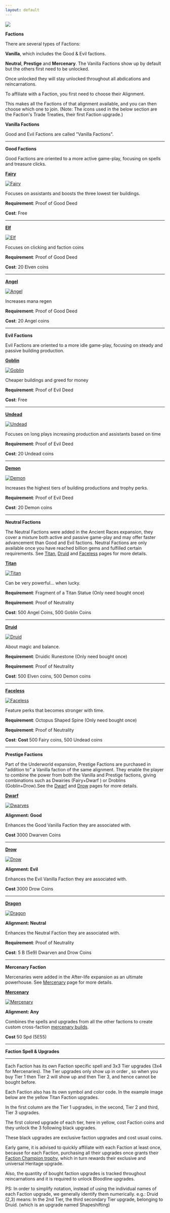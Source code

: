 ```yaml
---
layout: default
---
```

<img src="/realm/img/picks/FactionGrid.png" usemap="#FactionGrid-map">
<map name="FactionGrid-map">
    <area target="_self" research="Fairy" href="/realm/FairyFaction" coords="6,8,58,59" shape="rect">
    <area target="_self" research="Elf" href="/realm/ElfFaction" coords="66,7,115,59" shape="rect">
    <area target="_self" research="Angel" href="/realm/AngelFaction" coords="124,10,173,59" shape="rect">
    <area target="_self" research="Goblin" href="/realm/GoblinFaction" coords="180,8,232,59" shape="rect">
    <area target="_self" research="Undead" href="/realm/UndeadFaction" coords="241,10,290,59" shape="rect">
    <area target="_self" research="Demon" href="/realm/DemonFaction" coords="298,10,348,59" shape="rect">
    <area target="_self" research="Titan" href="/realm/TitanFaction" coords="6,72,57,121" shape="rect">
    <area target="_self" research="Druid" href="/realm/DruidFaction" coords="66,71,117,122" shape="rect">
    <area target="_self" research="Faceless" href="/realm/FacelessFaction" coords="124,71,175,122" shape="rect">
    <area target="_self" research="Dwarf" href="/realm/DwarfFaction" coords="182,71,231,122" shape="rect">
    <area target="_self" research="Drow" href="/realm/DrowFaction" coords="239,72,290,121" shape="rect">
    <area target="_self" research="Dragon" href="/realm/DragonFaction" coords="297,70,348,123" shape="rect">
    <area target="_self" research="Mercenary" href="/realm/MercenaryFaction" coords="6,135,57,187" shape="rect">
</map>

**Factions**

There are several types of Factions:

**Vanilla**, which includes the Good & Evil factions.

**Neutral**, **Prestige** and **Mercenary**. The Vanilla Factions show up by default but the others first need to be unlocked.

Once unlocked they will stay unlocked throughout all abdications and reincarnations.

To affiliate with a Faction, you first need to choose their Alignment.

This makes all the Factions of that alignment available, and you can then choose which one to join. (Note: The icons used in the below section are the Faction's Trade Treaties, their first Faction upgrade.)

**Vanilla Factions**

Good and Evil Factions are called "Vanilla Factions".

---

**Good Factions**

Good Factions are oriented to a more active game-play, focusing on spells and treasure clicks.

**[Fairy](/realm/FairyFaction)**

[![Fairy](/realm/img/picks/Fairy.png "Fairy")](/realm/FairyFaction)

Focuses on assistants and boosts the three lowest tier buildings.

**Requirement**: Proof of Good Deed

**Cost**: Free

---

**[Elf](/realm/ElfFaction)**

[![Elf](/realm/img/picks/Elf.png "Elf")](/realm/ElfFaction)

Focuses on clicking and faction coins

**Requirement**: Proof of Good Deed

**Cost**: 20 Elven coins

---

**[Angel](/realm/AngelFaction)**

[![Angel](/realm/img/picks/Angel.png "Angel")](/realm/AngelFaction)

Increases mana regen

**Requirement**: Proof of Good Deed

**Cost**: 20 Angel coins

---

**Evil Factions**

Evil Factions are oriented to a more idle game-play, focusing on steady and passive building production.

**[Goblin](/realm/GoblinFaction)**

[![Goblin](/realm/img/picks/Goblin.png "Goblin")](/realm/GoblinFaction)

Cheaper buildings and greed for money

**Requirement**: Proof of Evil Deed

**Cost**: Free

---

**[Undead](/realm/UndeadFaction)**

[![Undead](/realm/img/picks/Undead.png "Undead")](/realm/UndeadFaction)

Focuses on long plays increasing production and assistants based on time

**Requirement**: Proof of Evil Deed

**Cost**: 20 Undead coins

---

**[Demon](/realm/DemonFaction)**

[![Demon](/realm/img/picks/Demon.png "Demon")](/realm/DemonFaction)

Increases the highest tiers of building productions and trophy perks.

**Requirement**: Proof of Evil Deed

**Cost**: 20 Demon coins

---

**Neutral Factions**

The Neutral Factions were added in the Ancient Races expansion, they cover a mixture both active and passive game-play and may offer faster advancement than Good and Evil factions. Neutral Factions are only available once you have reached billion gems and fulfilled certain requirements. See [Titan](/realm/TitanFaction), [Druid](/realm/DruidFaction) and [Faceless](/realm/FacelessFaction) pages for more details.

**[Titan](/realm/TitanFaction)**

[![Titan](/realm/img/picks/Titan.png "Titan")](/realm/TitanFaction)

Can be very powerful... when lucky.

**Requirement**: Fragment of a Titan Statue (Only need bought once)

**Requirement**: Proof of Neutrality

**Cost**: 500 Angel Coins, 500 Goblin Coins

---

**[Druid](/realm/DruidFaction)**

[![Druid](/realm/img/picks/Druid.png "Druid")](/realm/DruidFaction)

About magic and balance.

**Requirement**: Druidic Runestone (Only need bought once)

**Requirement**: Proof of Neutrality

**Cost**: 500 Elven coins, 500 Demon coins

---

**[Faceless](/realm/FacelessFaction)**

[![Faceless](/realm/img/picks/Faceless.png "Faceless")](/realm/FacelessFaction)

Feature perks that becomes stronger with time.

**Requirement**: Octopus Shaped Spine (Only need bought once)

**Requirement**: Proof of Neutrality

**Cost**: **Cost** 500 Fairy coins, 500 Undead coins

---

**Prestige Factions**

Part of the Underworld expansion, Prestige Factions are purchased in "addition to" a Vanilla faction of the same alignment. They enable the player to combine the power from both the Vanilla and Prestige factions, giving combinations such as Dwairies (Fairy+Dwarf ) or Droblins (Goblin+Drow).See the [Dwarf](/realm/DwarfFaction) and [Drow](/realm/DrowFaction) pages for more details.

**[Dwarf](/realm/DwarfFaction)**

[![Dwarves](/realm/img/picks/Dwarves.png "Dwarves")](/realm/DwarfFaction)

**Alignment: Good**

Enhances the Good Vanilla Faction they are associated with.

**Cost** 3000 Dwarven Coins

---

**[Drow](/realm/DrowFaction)**

[![Drow](/realm/img/picks/Drow.png "Drow")](/realm/DrowFaction)

**Alignment: Evil**

Enhances the Evil Vanilla Faction they are associated with.

**Cost** 3000 Drow Coins



---

**[Dragon](/realm/DragonFaction)**

[![Dragon](/realm/img/picks/DragonChampionTrophy.png "Dragon")](/realm/DragonFaction)

**Alignment: Neutral**

Enhances the Neutral Faction they are associated with.

**Requirement**: Proof of Neutrality

**Cost**: 5 B (5e9) Dwarven and Drow Coins

---

**Mercenary Faction**

Mercenaries were added in the After-life expansion as an ultimate powerhouse. See [Mercenary](/realm/MercenaryFaction/) page for more details.

**[Mercenary](/realm/MercenaryFaction)**

[![Mercenary](/realm/img/picks/Mercenary.png "Mercenary")](/realm/MercenaryFaction)

**Alignment: Any**

Combines the spells and upgrades from all the other factions to create custom cross-faction [mercenary builds](/realm/MercBuilds).

**Cost** 50 Spd (5E55)

---

**Faction Spell & Upgrades**

---

Each Faction has its own Faction specific spell and 3x3 Tier upgrades (3x4 for Mercenaries). The Tier upgrades only show up in order , so when you buy Tier 1 then Tier 2 will show up and then Tier 3, and hence cannot be bought before.

Each Faction also has its own symbol and color code. In the example image below are the yellow Titan Faction upgrades. 

In the first column are the Tier 1 upgrades, in the second, Tier 2 and third, Tier 3 upgrades. 

The first colored upgrade of each tier, here in yellow, cost Faction coins and they unlock the 3 following black upgrades.

These black upgrades are exclusive faction upgrades and cost usual coins.

Early game, it is advised to quickly affiliate with each Faction at least once, because for each Faction, purchasing all their upgrades once grants their [Faction Champion trophy](/realm/FactionChampion), which in turn rewards their exclusive and universal Heritage upgrade.

Also, the quantity of bought faction upgrades is tracked throughout reincarnations and it is required to unlock Bloodline upgrades.

PS: In order to simplify notation, instead of using the individual names of each Faction upgrade, we generally identify them numerically. e.g.: Druid (2,3) means: In the 2nd Tier, the third secondary Tier upgrade, belonging to Druid. (which is an upgrade named Shapeshifting)
